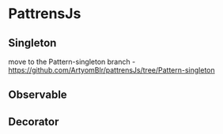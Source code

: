 # PattrensJs

## Singleton 

move to the Pattern-singleton branch - https://github.com/ArtyomBlr/pattrensJs/tree/Pattern-singleton

## Observable

## Decorator
